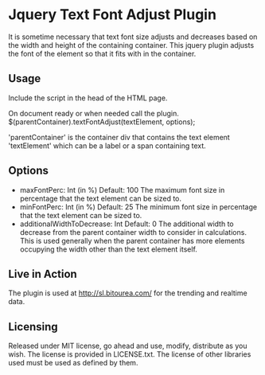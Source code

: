 Jquery Text Font Adjust Plugin
==============================

It is sometime necessary that text font size adjusts and decreases based on the width and height of the containing container. This jquery plugin adjusts the font of the element so that it fits with in the container.

Usage
-----
Include the script in the head of the HTML page.
	<script language="javascript" type="text/javascript" src="jquery.textFontAdjust.js"></script>
	
On document ready or when needed call the plugin.
	$(parentContainer).textFontAdjust(textElement, options);

'parentContainer' is the container div that contains the text element 'textElement' which can be a label or a span containing text.
	
Options
-------
*	maxFontPerc: Int (in %)
	Default: 100
	The maximum font size in percentage that the text element can be sized to.
*	minFontPerc: Int (in %)
	Default: 25
	The minimum font size in percentage that the text element can be sized to.
*	additionalWidthToDecrease: Int
	Default: 0
	The additional width to decrease from the parent container width to consider in calculations. This is
	used generally when the parent container has more elements occupying the width other than the text
	element itself.
	
Live in Action
--------------
The plugin is used at http://sl.bitourea.com/ for the trending and realtime data. 

Licensing
---------
Released under MIT license, go ahead and use, modify, distribute as you wish. The license is provided in LICENSE.txt. The license of other libraries used must be used as defined by them. 	
